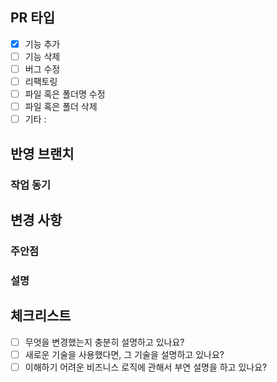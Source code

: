 ## PR 타입
- [x] 기능 추가
- [ ] 기능 삭제
- [ ] 버그 수정
- [ ] 리팩토링 <!--(no functional changes, no api changes)-->
- [ ] 파일 혹은 폴더명 수정
- [ ] 파일 혹은 폴더 삭제
- [ ] 기타 : 

## 반영 브랜치
<!--
  작업이 반영된 브랜치를 서술 (ex : feat/login -> dev)
-->
### 작업 동기
<!--
  (Optional)
  작업을 왜 하게 되었는지 서술 (ex : 일관성을 위한 리팩토링)
-->

## 변경 사항
<!-- 
  변경 사항 및 관련 이슈에 대해 간단하게 작성
  어떻게보다 무엇을 왜 수정했는지 설명
  (ex : 로그인 시, 카카오 소셜 로그인 기능 추가)
-->

### 주안점
<!--
  (Optional)
  리뷰 시에 유심히 봐주었으면 하는 부분 설명
-->

### 설명
<!--
  (Optional)
  세부 설명이 필요한 경우 기재
-->


## 체크리스트
- [ ] 무엇을 변경했는지 충분히 설명하고 있나요?
- [ ] 새로운 기술을 사용했다면, 그 기술을 설명하고 있나요?
- [ ] 이해하기 어려운 비즈니스 로직에 관해서 부연 설명을 하고 있나요?
